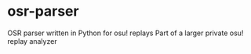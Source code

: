 # osr-parser
OSR parser written in Python for osu! replays
Part of a larger private osu! replay analyzer
